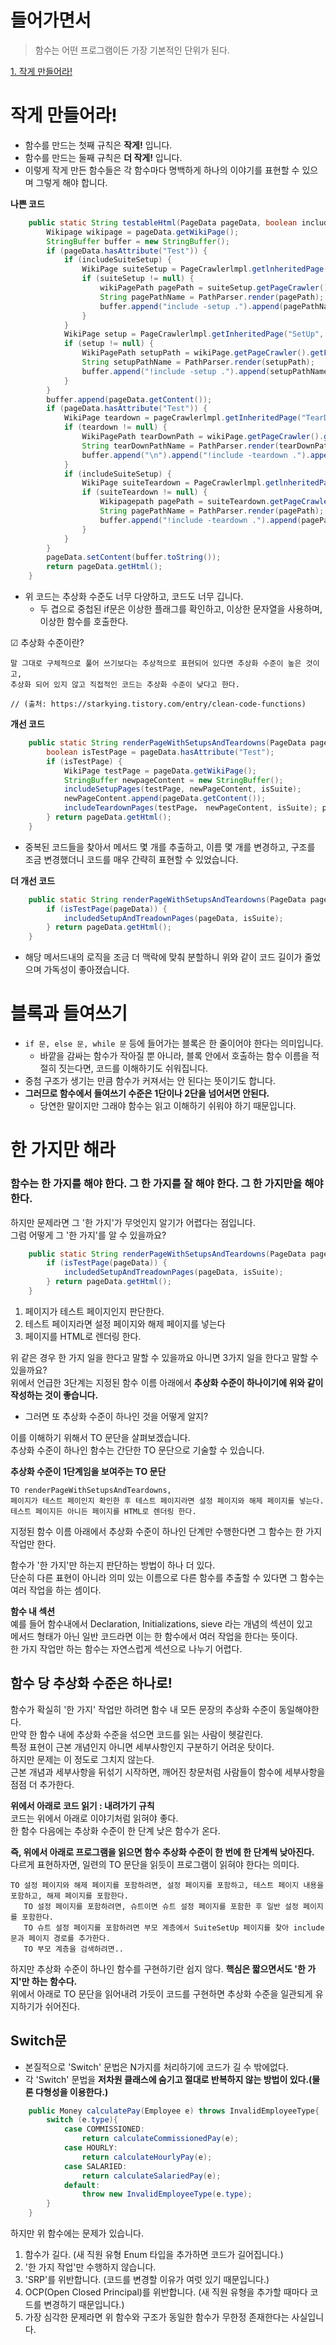 # 들어가면서   
 > 함수는 어떤 프로그램이든 가장 기본적인 단위가 된다.       
     
[1. 작게 만들어라!](#작게-만들어라!)     

# 작게 만들어라! 
* 함수를 만드는 첫째 규칙은 **작게!** 입니다.      
* 함수를 만드는 둘째 규칙은 **더 작게!** 입니다.    
* 이렇게 작게 만든 함수들은 각 함수마다 명백하게 하나의 이야기를 표현할 수 있으며 그렇게 해야 합니다.        
         
**나쁜 코드**
```java
    public static String testableHtml(PageData pageData, boolean includeSuiteSetup) throws Exception {
        Wikipage wikipage = pageData.getWikiPage();
        StringBuffer buffer = new StringBuffer();
        if (pageData.hasAttribute("Test")) {
            if (includeSuiteSetup) {
                WikiPage suiteSetup = PageCrawlerlmpl.getlnheritedPage(SuiteResponder.SUITE_SETUP_NAME, wikiPage);
                if (suiteSetup != null) {
                    wikiPagePath pagePath = suiteSetup.getPageCrawler().getFullPath(suiteSetup);
                    String pagePathName = PathParser.render(pagePath);
                    buffer.append("include -setup .").append(pagePathName).append("\n");
                }
            }
            WikiPage setup = PageCrawlerlmpl.getInheritedPage("SetUp", wikiPage);
            if (setup != null) {
                WikiPagePath setupPath = wikiPage.getPageCrawler().getFullPath(setup);
                String setupPathName = PathParser.render(setupPath);
                buffer.append("!include -setup .").append(setupPathName).append("\n");
            }
        }
        buffer.append(pageData.getContent());
        if (pageData.hasAttribute("Test")) {
            WikiPage teardown = pageCrawlerlmpl.getInheritedPage("TearDown", wikiPage);
            if (teardown != null) {
                WikiPagePath tearDownPath = wikiPage.getPageCrawler().getFullPath(teardown);
                String tearDownPathName = PathParser.render(tearDownPath);
                buffer.append("\n").append("!include -teardown .").append(tearDownPathName).append("\n");
            }
            if (includeSuiteSetup) {
                WikiPage suiteTeardown = PageCrawlerlmpl.getlnheritedPage(SuiteResponder.SUITE_TEARDOWN_NAME, wikiPage);
                if (suiteTeardown != null) {
                    Wikipagepath pagePath = suiteTeardown.getPageCrawler().getFullPath(suiteTeardown);
                    String pagePathName = PathParser.render(pagePath);
                    buffer.append("!include -teardown .").append(pagePathName).append("\n");
                }
            }
        }
        pageData.setContent(buffer.toString());
        return pageData.getHtml();
    }

```
* 위 코드는 추상화 수준도 너무 다양하고, 코드도 너무 깁니다.   
   * 두 겹으로 중첩된 if문은 이상한 플래그를 확인하고, 이상한 문자열을 사용하며, 이상한 함수를 호출한다.   
    
☑︎ 추상화 수준이란? 
```
말 그대로 구체적으로 풀어 쓰기보다는 추상적으로 표현되어 있다면 추상화 수준이 높은 것이고, 
추상화 되어 있지 않고 직접적인 코드는 추상화 수준이 낮다고 한다.

// (출처: https://starkying.tistory.com/entry/clean-code-functions)
```
     
**개선 코드**
```java
    public static String renderPageWithSetupsAndTeardowns(PageData pageData, boolean isSuite) throws Exception {
        boolean isTestPage = pageData.hasAttribute("Test");
        if (isTestPage) {
            WikiPage testPage = pageData.getWikiPage();
            StringBuffer newpageContent = new StringBuffer();
            includeSetupPages(testPage, newPageContent, isSuite);
            newPageContent.append(pageData.getContent());
            includeTeardownPages(testPage， newPageContent, isSuite); pageData.setContent(newPageContent.toString());
        } return pageData.getHtml();
    }
```
* 중복된 코드들을 찾아서 메서드 몇 개를 추출하고, 이름 몇 개를 변경하고, 구조를 조금 변경했더니 코드를 매우 간략히 표현할 수 있었습니다.
          
**더 개선 코드**
```java
    public static String renderPageWithSetupsAndTeardowns(PageData pageData, boolean isSuite) throws Exception {
        if (isTestPage(pageData)) {
            includedSetupAndTreadownPages(pageData, isSuite);
        } return pageData.getHtml();
    }
```
* 해당 메서드내의 로직을 조금 더 맥락에 맞춰 분할하니 위와 같이 코드 길이가 줄었으며 가독성이 좋아졌습니다.     
         
# 블록과 들여쓰기   
* `if 문, else 문, while 문` 등에 들어가는 블록은 한 줄이어야 한다는 의미입니다.   
   * 바깥을 감싸는 함수가 작아질 뿐 아니라, 블록 안에서 호출하는 함수 이름을 적절히 짓는다면, 코드를 이해하기도 쉬워집니다.       
* 중첨 구조가 생기는 만큼 함수가 커져서는 안 된다는 뜻이기도 합니다.              
* **그러므로 함수에서 들여쓰기 수준은 1단이나 2단을 넘어서면 안된다.**   
   * 당연한 말이지만 그래야 함수는 읽고 이해하기 쉬워야 하기 때문입니다.
      
# 한 가지만 해라        
### **함수는 한 가지를 해야 한다. 그 한 가지를 잘 해야 한다. 그 한 가지만을 해야 한다.**     
하지만 문제라면 그 '한 가지'가 무엇인지 알기가 어렵다는 점입니다.      
그럼 어떻게 그 '한 가지'를 알 수 있을까요?        
   
```java
    public static String renderPageWithSetupsAndTeardowns(PageData pageData, boolean isSuite) throws Exception {
        if (isTestPage(pageData)) {
            includedSetupAndTreadownPages(pageData, isSuite);
        } return pageData.getHtml();
    }
```   
    
1. 페이지가 테스트 페이지인지 판단한다.   
2. 테스트 페이지라면 설정 페이지와 해제 페이지를 넣는다
3. 페이지를 HTML로 렌더링 한다.   
           
위 같은 경우 한 가지 일을 한다고 말할 수 있을까요 아니면 3가지 일을 한다고 말할 수 있을까요?                  
위에서 언급한 3단계는 지정된 함수 이름 아래에서 **추상화 수준이 하나이기에 위와 같이 작성하는 것이 좋습니다.**            
                 
* 그러면 또 추상화 수준이 하나인 것을 어떻게 알지?   
       
이를 이해하기 위해서 TO 문단을 살펴보겠습니다.      
추상화 수준이 하나인 함수는 간단한 TO 문단으로 기술할 수 있습니다.     
        
**추상화 수준이 1단계임을 보여주는 TO 문단**
```
TO renderPageWithSetupsAndTeardowns,   
페이지가 테스트 페이인지 확인한 후 테스트 페이지라면 설정 페이지와 해제 페이지를 넣는다.   
테스트 페이지든 아니든 페이지를 HTML로 렌더링 한다.   
```
지정된 함수 이름 아래에서 추상화 수준이 하나인 단계만 수행한다면 그 함수는 한 가지 작업만 한다.      
  
함수가 '한 가지'만 하는지 판단하는 방법이 하나 더 있다.      
단순히 다른 표현이 아니라 의미 있는 이름으로 다른 함수를 추출할 수 있다면 그 함수는 여러 작업을 하는 셈이다.      

**함수 내 섹션**        
예를 들어 함수내에서 Declaration, Initializations, sieve 라는 개념의 섹션이 있고      
메서드 형태가 아닌 일반 코드라면 이는 한 함수에서 여러 작업을 한다는 뜻이다.     
한 가지 작업만 하는 함수는 자연스럽게 섹션으로 나누기 어렵다.     
  
## 함수 당 추상화 수준은 하나로!   
함수가 확실히 '한 가지' 작업만 하려면 함수 내 모든 문장의 추상화 수준이 동일해야한다.        
만약 한 함수 내에 추상화 수준을 섞으면 코드를 읽는 사람이 헷갈린다.       
특정 표현이 근본 개념인지 아니면 세부사항인지 구분하기 어려운 탓이다.      
하지만 문제는 이 정도로 그치지 않는다.     
근본 개념과 세부사항을 뒤섞기 시작하면, 깨어진 창문처럼 사람들이 함수에 세부사항을 점점 더 추가한다.      
   
**위에서 아래로 코드 읽기 : 내려가기 규칙**   
코드는 위에서 아래로 이야기처럼 읽혀야 좋다.         
한 함수 다음에는 추상화 수준이 한 단계 낮은 함수가 온다.         
         
**즉, 위에서 아래로 프로그램을 읽으면 함수 추상화 수준이 한 번에 한 단계씩 낮아진다.**          
다르게 표현하자면, 일련의 TO 문단을 읽듯이 프로그램이 읽혀야 한다는 의미다.     

```
TO 설정 페이지와 해제 페이지를 포함하려면, 설정 페이지를 포함하고, 테스트 페이지 내용을 포함하고, 해제 페이지를 포함한다.   
   TO 설정 페이지를 포함하려면, 슈트이면 슈트 설정 페이지를 포함한 후 일반 설정 페이지를 포함한다.   
   TO 슈트 설정 페이지를 포함하려면 부모 계층에서 SuiteSetUp 페이지를 찾아 include 문과 페이지 경로를 추가한다.   
   TO 부모 계층을 검색하려면..   
```
  
하지만 추상화 수준이 하나인 함수를 구현하기란 쉽지 않다. **핵심은 짧으면서도 '한 가지'만 하는 함수다.**          
위에서 아래로 TO 문단을 읽어내려 가듯이 코드를 구현하면 추상화 수준을 일관되게 유지하기가 쉬어진다.      

## Switch문
* 본질적으로 'Switch' 문법은 N가지를 처리하기에 코드가 길 수 밖에없다.   
* 각 'Switch' 문법을 **저차원 클래스에 숨기고 절대로 반복하지 않는 방법이 있다.(물론 다형성을 이용한다.)**

```java
    public Money calculatePay(Employee e) throws InvalidEmployeeType{
        switch (e.type){
            case COMMISSIONED: 
                return calculateCommissionedPay(e);
            case HOURLY:
                return calculateHourlyPay(e);
            case SALARIED:
                return calculateSalariedPay(e);
            default:
                throw new InvalidEmployeeType(e.type);
        }
    }
```
하지만 위 함수에는 문제가 있습니다.          
1. 함수가 길다. (새 직원 유형 Enum 타입을 추가하면 코드가 길어집니다.)       
2. '한 가지 작업'만 수행하지 않습니다.       
3. 'SRP'를 위반합니다. (코드를 변경할 이유가 여럿 있기 때문입니다.)            
4. OCP(Open Closed Principal)를 위반합니다. (새 직원 유형을 추가할 때마다 코드를 변경하기 때문입니다.)      
5. 가장 심각한 문제라면 위 함수와 구조가 동일한 함수가 무한정 존재한다는 사실입니다.   


